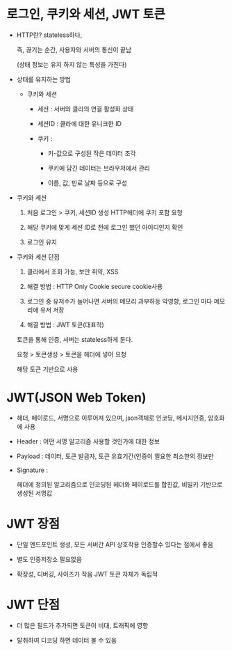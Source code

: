 # 로그인, 쿠키와 세션, JWT 토큰

- HTTP란? stateless하다,

  즉, 끊기는 순간, 사용자와 서버의 통신이 끝남

  (상태 정보는 유지 하지 않는 특성을 가진다)

- 상태를 유지하는 방법

  - 쿠키와 세션

    - 세션 : 서버와 클라의 연결 활성화 상태

    - 세션ID : 클라에 대한 유니크한 ID

    - 쿠키 :

      - 키-값으로 구성된 작은 데이터 조각

      - 쿠키에 담긴 데이터는 브라우저에서 관리

      - 이름, 값, 만료 날짜 등으로 구성

- 쿠키와 세션

  1. 처음 로그인 > 쿠키, 세션ID 생성 HTTP헤더에 쿠키 포함 요청

  2. 해당 쿠키에 맞게 세션 ID로 전에 로그인 했던 아이디인지 확인

  3. 로그인 유지

- 쿠키와 세션 단점

  1. 클라에서 조회 가능, 보안 취약, XSS

  2. 해결 방법 : HTTP Only Cookie secure cookie사용

  3. 로그인 중 유저수가 늘어나면 서버의 메모리 과부하등 악영향, 로그인 마다 메모리에 유저 저장

  4. 해결 방법 : JWT 토큰(대표적)

    토큰을 통해 인증, 서버는 stateless하게 둔다.

    요청 > 토큰생성 > 토큰을 헤더에 넣어 요청

    해당 토큰 기반으로 사용

# JWT(JSON Web Token)

- 헤더, 페이로드, 서명으로 이루어져 있으며, json객체로 인코딩, 메시지인증, 암호화에 사용

- Header : 어떤 서명 알고리즘 사용할 것인가에 대한 정보

- Payload : 데이터, 토큰 발급자, 토큰 유효기간(인증이 필요한 최소한의 정보만

- Signature :

  헤더에 정의된 알고리즘으로 인코딩된 헤더와 페이로드를 합친값, 비밀키 기반으로 생성된 서명값

# JWT 장점

- 단일 엔드포인트 생성, 모든 서버간 API 상호작용 인증할수 있다는 점에서 좋음

- 별도 인증저장소 필요없음

- 확장성, 디버깅, 사이즈가 작음 JWT 토큰 자체가 독립적

# JWT 단점

- 더 많은 필드가 추가되면 토큰이 비대, 트래픽에 영향

- 탈취하여 디코딩 하면 데이터 볼 수 있음
